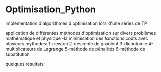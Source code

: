 # Optimisation_Python
Implémentation d'algorithmes d'optimisation lors d'une séries de TP 

application de différentes méthodes d'optimisation sur divers problèmes mathématique et physique 
-la minimisation des fonctions coûts avec plusieurs mythodes: 
1-newton 
2-descente de gradient
3-dichotomie
4-multiplicateurs de Lagrange
5-méthode de pénalités 
6-méthode de substitution 

quelques résultats: 

